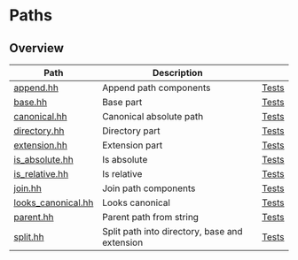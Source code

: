 # Paths

## Overview

| Path                                      | Description                                   |                                  |
| ----------------------------------------- | --------------------------------------------- | -------------------------------- |
| [append.hh](append.hh)                    | Append path components                        | [Tests](append.test.cc)          |
| [base.hh](base.hh)                        | Base part                                     | [Tests](base.test.cc)            |
| [canonical.hh](canonical.hh)              | Canonical absolute path                       | [Tests](canonical.test.cc)       |
| [directory.hh](directory.hh)              | Directory part                                | [Tests](directory.test.cc)       |
| [extension.hh](extension.hh)              | Extension part                                | [Tests](extension.test.cc)       |
| [is\_absolute.hh](is_absolute.hh)         | Is absolute                                   | [Tests](is_absolute.test.cc)     |
| [is\_relative.hh](is_relative.hh)         | Is relative                                   | [Tests](is_relative.test.cc)     |
| [join.hh](join.hh)                        | Join path components                          | [Tests](join.test.cc)            |
| [looks\_canonical.hh](looks_canonical.hh) | Looks canonical                               | [Tests](looks_canonical.test.cc) |
| [parent.hh](parent.hh)                    | Parent path from string                       | [Tests](parent.test.cc)          |
| [split.hh](split.hh)                      | Split path into directory, base and extension | [Tests](split.test.cc)           |
